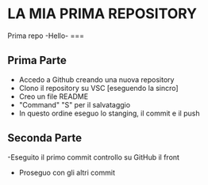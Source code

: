 <h1>LA MIA PRIMA REPOSITORY</h1>
Prima repo -Hello-
===

## Prima Parte
- Accedo a Github creando una nuova repository
- Clono il repository su VSC [eseguendo la sincro]
- Creo un file README 
- "Command" "S" per il salvataggio
- In questo ordine eseguo lo stanging, il commit e il push

## Seconda Parte
-Eseguito il primo commit controllo su GitHub il front
- Proseguo con gli altri commit
